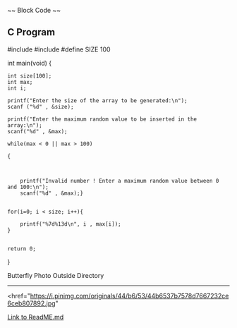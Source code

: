 
~~ Block Code ~~

<h2> C Program </h2>
    #include <stdio.h>
    #include <time.h>
    #define SIZE 100

int main(void)
{


    int size[100];
    int max;
    int i;

    printf("Enter the size of the array to be generated:\n");
    scanf ("%d" , &size);

    printf("Enter the maximum random value to be inserted in the array:\n");
    scanf("%d" , &max);

    while(max < 0 || max > 100)

    {



        printf("Invalid number ! Enter a maximum random value between 0 and 100:\n");
        scanf("%d" , &max);}


    for(i=0; i < size; i++){

        printf("%7d%13d\n", i , max[i]);
    }


    return 0;

}

Butterfly Photo Outside Directory
* * *
<href="https://i.pinimg.com/originals/44/b6/53/44b6537b7578d7667232ce6ceb807892.jpg"


[Link to ReadME.md](README.md)
